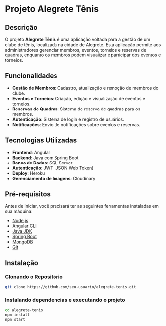 # Projeto Alegrete Tênis

## Descrição

O projeto **Alegrete Tênis** é uma aplicação voltada para a gestão de um clube de tênis, localizada na cidade de Alegrete. Esta aplicação permite aos administradores gerenciar membros, eventos, torneios e reservas de quadras, enquanto os membros podem visualizar e participar dos eventos e torneios.

## Funcionalidades

- **Gestão de Membros**: Cadastro, atualização e remoção de membros do clube.
- **Eventos e Torneios**: Criação, edição e visualização de eventos e torneios.
- **Reservas de Quadras**: Sistema de reserva de quadras para os membros.
- **Autenticação**: Sistema de login e registro de usuários.
- **Notificações**: Envio de notificações sobre eventos e reservas.

## Tecnologias Utilizadas

- **Frontend**: Angular
- **Backend**: Java com Spring Boot
- **Banco de Dados**: SQL Server
- **Autenticação**: JWT (JSON Web Token)
- **Deploy**: Heroku
- **Gerenciamento de Imagens**: Cloudinary

## Pré-requisitos

Antes de iniciar, você precisará ter as seguintes ferramentas instaladas em sua máquina:

- [Node.js](https://nodejs.org/en/)
- [Angular CLI](https://angular.io/cli)
- [Java JDK](https://www.oracle.com/java/technologies/javase-jdk11-downloads.html)
- [Spring Boot](https://spring.io/projects/spring-boot)
- [MongoDB](https://www.mongodb.com/)
- [Git](https://git-scm.com/)

## Instalação

### Clonando o Repositório

```bash
git clone https://github.com/seu-usuario/alegrete-tenis.git

```

### Instalando dependencias e executando o projeto
```bash
cd alegrete-tenis
npm install 
npm start
